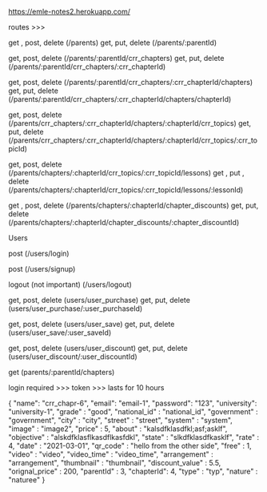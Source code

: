 https://emle-notes2.herokuapp.com/

routes >>>


get , post, delete
(/parents)
get, put, delete
(/parents/:parentId)


get, post, delete
(/parents/:parentId/crr_chapters)
get, put, delete
(/parents/:parentId/crr_chapters/:crr_chapterId)


get, post, delete
(/parents/:parentId/crr_chapters/:crr_chapterId/chapters)
get, put, delete
(/parents/:parentId/crr_chapters/:crr_chapterId/chapters/chapterId)


get, post, delete
(/parents/crr_chapters/:crr_chapterId/chapters/:chapterId/crr_topics)
get, put, delete
(/parents/crr_chapters/:crr_chapterId/chapters/:chapterId/crr_topics/:crr_topicId)


get, post, delete
(/parents/chapters/:chapterId/crr_topics/:crr_topicId/lessons)
get , put , delete
(/parents/chapters/:chapterId/crr_topics/:crr_topicId/lessons/:lessonId)

get , post, delete
(/parents/chapters/:chapterId/chapter_discounts)
get, put, delete
(/parents/chapters/:chapterId/chapter_discounts/:chapter_discountId)


Users


post
(/users/login)

post
(/users/signup)

logout (not important)
(/users/logout)


get, post, delete
(users/user_purchase)
get, put, delete
(users/user_purchase/:user_purchaseId)


get, post, delete
(users/user_save)
get, put, delete
(users/user_save/:user_saveId)

get, post, delete
(users/user_discount)
get, put, delete
(users/user_discount/:user_discountId)


get
(parents/:parentId/chapters)

login required >>>
token >>> lasts for 10 hours



{
    "name": "crr_chapr-6",
    "email": "email-1",
    "password": "123",
    "university": "university-1",
    "grade" : "good",
    "national_id" : "national_id",
    "government" : "government",
    "city" : "city",
    "street" : "street",
    "system" : "system",
    "image" : "image2",
    "price" : 5,
    "about" : "kalsdfklasdfkl;asf;asklf",
    "objective" : "alskdfklasflkasdflkasfdkl",
    "state" : "slkdfklasdfkasklf",
    "rate" : 4,
    "date" : "2021-03-01",
    "qr_code" : "hello from the other side",
    "free" : 1,
    "video" : "video",
    "video_time" : "video_time",
    "arrangement" : "arrangement",
    "thumbnail" : "thumbnail",
    "discount_value" : 5.5,
    "orignal_price" : 200,
    "parentId" : 3,
    "chapterId": 4,
    "type" : "typ",
    "nature" : "naturee"
}

